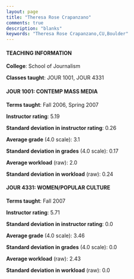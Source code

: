 ```yaml
---
layout: page
title: "Theresa Rose Crapanzano" 
comments: true
description: "blanks"
keywords: "Theresa Rose Crapanzano,CU,Boulder"
---
```

<head>
<script src="https://ajax.googleapis.com/ajax/libs/jquery/2.1.3/jquery.min.js"></script>
<script src="https://dl.dropboxusercontent.com/s/pc42nxpaw1ea4o9/highcharts.js?dl=0"></script>
<!-- <script src="../assets/js/highcharts.js"></script> -->
<style type="text/css">@font-face {
	font-family: "Bebas Neue";
	src: url(https://www.filehosting.org/file/details/544349/BebasNeue Regular.otf) format("opentype");
	}
	h1.Bebas { 
		font-family: "Bebas Neue", Verdana, Tahoma;
	}
</style>
</head>
	   
#### TEACHING INFORMATION

**College**: School of Journalism

**Classes taught**: JOUR 1001, JOUR 4331

#### JOUR 1001: CONTEMP MASS MEDIA

**Terms taught**: Fall 2006, Spring 2007

**Instructor rating**: 5.19

**Standard deviation in instructor rating**: 0.26

**Average grade** (4.0 scale): 3.1

**Standard deviation in grades** (4.0 scale): 0.17

**Average workload** (raw): 2.0

**Standard deviation in workload** (raw): 0.24

#### JOUR 4331: WOMEN/POPULAR CULTURE

**Terms taught**: Fall 2007

**Instructor rating**: 5.71

**Standard deviation in instructor rating**: 0.0

**Average grade** (4.0 scale): 3.46

**Standard deviation in grades** (4.0 scale): 0.0

**Average workload** (raw): 2.43

**Standard deviation in workload** (raw): 0.0

